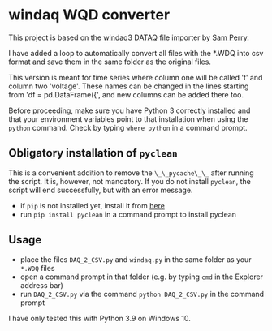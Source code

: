 # windaq WQD converter

This project is based on the [windaq3](https://github.com/sdp8483/windaq3) DATAQ file importer by [Sam Perry](https://github.com/sdp8483).

I have added a loop to automatically convert all files with the *.WDQ into csv format and save them in the same folder as the original files.

This version is meant for time series where column one will be called 't' and column two 'voltage'. These names can be changed in the lines starting from 'df = pd.DataFrame({', and new columns can be added there too. 

Before proceeding, make sure you have Python 3 correctly installed and that your environment variables point to that installation when using the ``python`` command. Check by typing ``where python`` in a command prompt.

## Obligatory installation of ``pyclean``
This is a convenient addition to remove the ``\_\_pycache\_\_`` after running the script. It is, however, not mandatory. If you do not install ``pyclean``, the script will end successfully, but with an error message.
  * if ``pip`` is not installed yet, install it from [here](https://pip.pypa.io/en/stable/installation/)
  * run ``pip install pyclean`` in a command prompt to install pyclean

## Usage
  * place the files ``DAQ_2_CSV.py`` and ``windaq.py`` in the same folder as your ``*.WDQ`` files
  * open a command prompt in that folder (e.g. by typing ``cmd`` in the Explorer address bar)
  * run ``DAQ_2_CSV.py`` via the command ``python DAQ_2_CSV.py`` in the command prompt
 
 I have only tested this with Python 3.9 on Windows 10.
